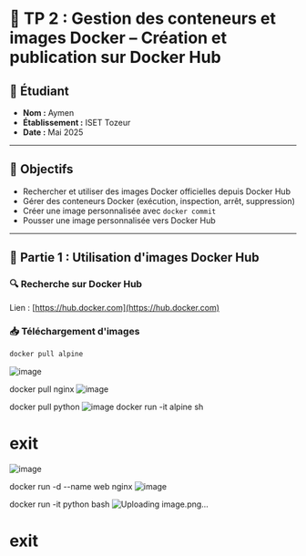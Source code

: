 # 🔬 TP 2 : Gestion des conteneurs et images Docker – Création et publication sur Docker Hub

## 👤 Étudiant
- **Nom :** Aymen
- **Établissement :** ISET Tozeur
- **Date :** Mai 2025

---

## 🎯 Objectifs

- Rechercher et utiliser des images Docker officielles depuis Docker Hub
- Gérer des conteneurs Docker (exécution, inspection, arrêt, suppression)
- Créer une image personnalisée avec `docker commit`
- Pousser une image personnalisée vers Docker Hub

---

## 📘 Partie 1 : Utilisation d'images Docker Hub

### 🔍 Recherche sur Docker Hub
Lien : [https://hub.docker.com](https://hub.docker.com)

### 📥 Téléchargement d'images

```bash
docker pull alpine
```
![image](https://github.com/user-attachments/assets/da818b87-038f-458e-912b-74b6ae7272d9)

docker pull nginx
![image](https://github.com/user-attachments/assets/f1ae0054-7992-47e2-80fb-e184f56d318f)

docker pull python
![image](https://github.com/user-attachments/assets/bf66189b-dfaa-4660-88eb-705daf54f84b)
docker run -it alpine sh
# exit
![image](https://github.com/user-attachments/assets/24ded74c-f75e-4f4f-8820-c5eeac648c79)


docker run -d --name web nginx
![image](https://github.com/user-attachments/assets/fc23d2f3-2da7-4d68-aaa7-075ff266171b)

docker run -it python bash
![Uploading image.png…]()

# exit
